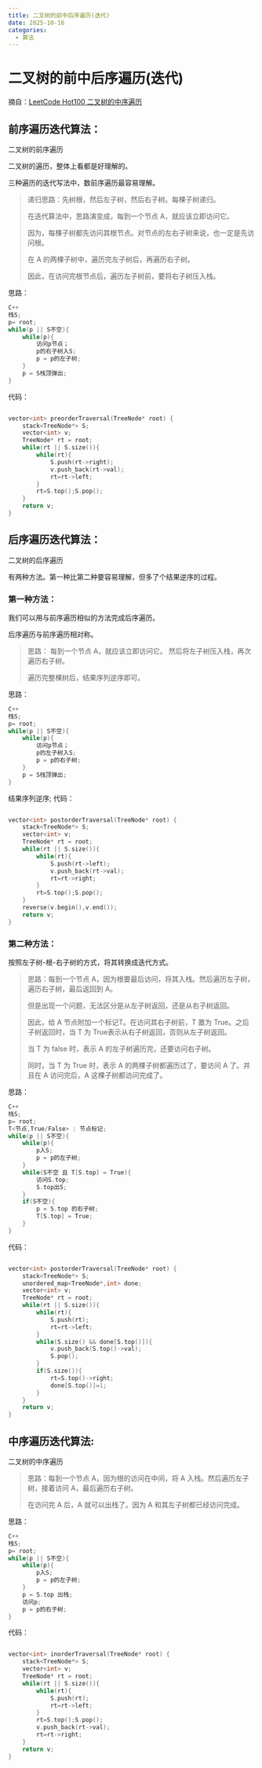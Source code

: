 ```yaml
---
title: 二叉树的前中后序遍历(迭代)
date: 2025-10-16
categories:
  - 算法
---
```


# 二叉树的前中后序遍历(迭代)

摘自：[LeetCode Hot100 二叉树的中序遍历](https://leetcode.cn/problems/binary-tree-inorder-traversal/solutions/34581/die-dai-fa-by-jason-2/?envType=study-plan-v2&envId=top-100-liked)

## 前序遍历迭代算法：

二叉树的前序遍历

二叉树的遍历，整体上看都是好理解的。

三种遍历的迭代写法中，数前序遍历最容易理解。

> 递归思路：先树根，然后左子树，然后右子树。每棵子树递归。
>
> 在迭代算法中，思路演变成，每到一个节点 A，就应该立即访问它。
>
> 因为，每棵子树都先访问其根节点。对节点的左右子树来说，也一定是先访问根。
>
> 在 A 的两棵子树中，遍历完左子树后，再遍历右子树。
>
> 因此，在访问完根节点后，遍历左子树前，要将右子树压入栈。
>

思路：

```C++
C++
栈S;
p= root;
while(p || S不空){
    while(p){
        访问p节点；
        p的右子树入S;
        p = p的左子树;
    }
    p = S栈顶弹出;
}
```

代码：

```C++

vector<int> preorderTraversal(TreeNode* root) {
    stack<TreeNode*> S;
    vector<int> v;
    TreeNode* rt = root;
    while(rt || S.size()){
        while(rt){
            S.push(rt->right);
            v.push_back(rt->val);
            rt=rt->left;
        }
        rt=S.top();S.pop();
    }
    return v;        
}
```

## 后序遍历迭代算法：

二叉树的后序遍历

有两种方法。第一种比第二种要容易理解，但多了个结果逆序的过程。

### 第一种方法：

我们可以用与前序遍历相似的方法完成后序遍历。

后序遍历与前序遍历相对称。

> 思路： 每到一个节点 A，就应该立即访问它。 然后将左子树压入栈，再次遍历右子树。
>
> 遍历完整棵树后，结果序列逆序即可。
>

思路：

```c++
C++
栈S;
p= root;
while(p || S不空){
    while(p){
        访问p节点；
        p的左子树入S;
        p = p的右子树;
    }
    p = S栈顶弹出;
}
```

结果序列逆序;
代码：

```C++

vector<int> postorderTraversal(TreeNode* root) {
    stack<TreeNode*> S;
    vector<int> v;
    TreeNode* rt = root;
    while(rt || S.size()){
        while(rt){
            S.push(rt->left);
            v.push_back(rt->val);
            rt=rt->right;
        }
        rt=S.top();S.pop();
    }
    reverse(v.begin(),v.end());
    return v;
}
```

### 第二种方法：

按照左子树-根-右子树的方式，将其转换成迭代方式。

> 思路：每到一个节点 A，因为根要最后访问，将其入栈。然后遍历左子树，遍历右子树，最后返回到 A。
>
> 但是出现一个问题，无法区分是从左子树返回，还是从右子树返回。
>
> 因此，给 A 节点附加一个标记T。在访问其右子树前，T 置为 True。之后子树返回时，当 T 为 True表示从右子树返回，否则从左子树返回。
>
> 当 T 为 false 时，表示 A 的左子树遍历完，还要访问右子树。
>
> 同时，当 T 为 True 时，表示 A 的两棵子树都遍历过了，要访问 A 了。并且在 A 访问完后，A 这棵子树都访问完成了。
>

思路：

```C++
C++
栈S;
p= root;
T<节点,True/False> : 节点标记;
while(p || S不空){
    while(p){
        p入S;
        p = p的左子树;
    }
    while(S不空 且 T[S.top] = True){
        访问S.top;
        S.top出S;
    }
    if(S不空){
        p = S.top 的右子树;
        T[S.top] = True;
    }
}
```

代码：

```C++

vector<int> postorderTraversal(TreeNode* root) {
    stack<TreeNode*> S;
    unordered_map<TreeNode*,int> done;
    vector<int> v;
    TreeNode* rt = root;
    while(rt || S.size()){
        while(rt){
            S.push(rt);
            rt=rt->left;
        }
        while(S.size() && done[S.top()]){
            v.push_back(S.top()->val);
            S.pop();
        }
        if(S.size()){
            rt=S.top()->right;
            done[S.top()]=1;    
        }
    }
    return v;
}
```

## 中序遍历迭代算法:

二叉树的中序遍历

> 思路：每到一个节点 A，因为根的访问在中间，将 A 入栈。然后遍历左子树，接着访问 A，最后遍历右子树。
>
> 在访问完 A 后，A 就可以出栈了。因为 A 和其左子树都已经访问完成。
>

思路：

```c++
C++
栈S;
p= root;
while(p || S不空){
    while(p){
        p入S;
        p = p的左子树;
    }
    p = S.top 出栈;
    访问p;
    p = p的右子树;
}
```

代码：

```C++

vector<int> inorderTraversal(TreeNode* root) {
    stack<TreeNode*> S;
    vector<int> v;
    TreeNode* rt = root;
    while(rt || S.size()){
        while(rt){
            S.push(rt);
            rt=rt->left;
        }
        rt=S.top();S.pop();
        v.push_back(rt->val);
        rt=rt->right;
    }
    return v;        
}
```